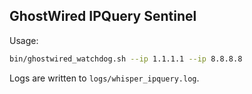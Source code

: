 ## GhostWired IPQuery Sentinel

Usage:

```bash
bin/ghostwired_watchdog.sh --ip 1.1.1.1 --ip 8.8.8.8
```

Logs are written to `logs/whisper_ipquery.log`.
